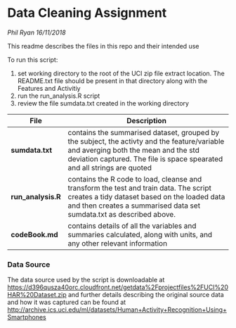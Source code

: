 # Data Cleaning Assignment
*Phil Ryan 16/11/2018*

This readme describes the files in this repo and their intended use

To run this script:
1. set working directory to the root of the UCI zip file extract location.  The README.txt file should be present in that directory along with the Features and Activitiy
2. run the run_analysis.R script 
3. review the file sumdata.txt created in the working directory

File| Description
----|-----------------------------------------------------
**sumdata.txt**| contains the summarised dataset, grouped by the subject, the activty and the feature/variable and averging both the mean and the std deviation captured. The file is space spearated and all strings are quoted
**run_analysis.R**| contains the R code to load, cleanse and transform the test and train data.  The script creates a tidy dataset based on the loaded data and then creates a summarised data set sumdata.txt as described above.
**codeBook.md**| contains details of  all the variables and summaries calculated, along with units, and any other relevant information

### Data Source
The data source used by the script is downloadable at https://d396qusza40orc.cloudfront.net/getdata%2Fprojectfiles%2FUCI%20HAR%20Dataset.zip
and further details describing the original source data and how it was captured can be found at http://archive.ics.uci.edu/ml/datasets/Human+Activity+Recognition+Using+Smartphones 